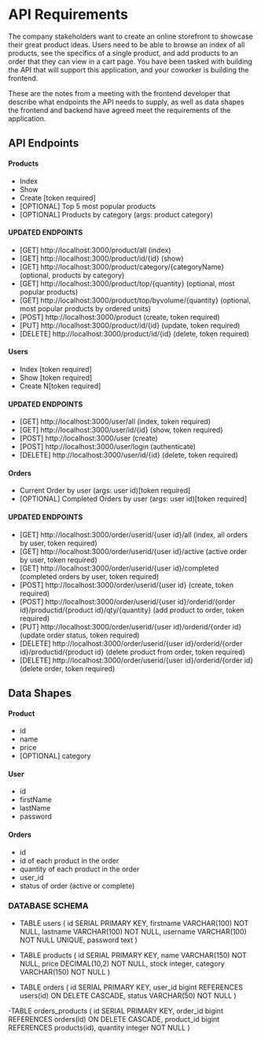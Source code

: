 # API Requirements
The company stakeholders want to create an online storefront to showcase their great product ideas. Users need to be able to browse an index of all products, see the specifics of a single product, and add products to an order that they can view in a cart page. You have been tasked with building the API that will support this application, and your coworker is building the frontend.

These are the notes from a meeting with the frontend developer that describe what endpoints the API needs to supply, as well as data shapes the frontend and backend have agreed meet the requirements of the application. 

## API Endpoints
#### Products
- Index 
- Show
- Create [token required]
- [OPTIONAL] Top 5 most popular products 
- [OPTIONAL] Products by category (args: product category)

#### UPDATED ENDPOINTS
- [GET] http://localhost:3000/product/all (index)
- [GET] http://localhost:3000/product/id/{id} (show)
- [GET] http://localhost:3000/product/category/{categoryName} (optional, products by category)
- [GET] http://localhost:3000/product/top/{quantity} (optional, most popular products)
- [GET] http://localhost:3000/product/top/byvolume/{quantity} (optional, most popular products by ordered units)
- [POST] http://localhost:3000/product (create, token required)
- [PUT] http://localhost:3000/product/id/{id} (update, token required)
- [DELETE] http://localhost:3000/product/id/{id} (delete, token required)

#### Users
- Index [token required]
- Show [token required]
- Create N[token required]

#### UPDATED ENDPOINTS
- [GET] http://localhost:3000/user/all (index, token required)
- [GET] http://localhost:3000/user/id/{id} (show, token required)
- [POST] http://localhost:3000/user (create)
- [POST] http://localhost:3000/user/login (authenticate)
- [DELETE] http://localhost:3000/user/id/{id} (delete, token required)

#### Orders
- Current Order by user (args: user id)[token required]
- [OPTIONAL] Completed Orders by user (args: user id)[token required]

#### UPDATED ENDPOINTS
- [GET] http://localhost:3000/order/userid/{user id}/all (index, all orders by user, token required)
- [GET] http://localhost:3000/order/userid/{user id}/active (active order by user, token required)
- [GET] http://localhost:3000/order/userid/{user id}/completed (completed orders by user, token required)
- [POST] http://localhost:3000/order/userid/{user id} (create, token required)
- [POST] http://localhost:3000/order/userid/{user id}/orderid/{order id}/productid/{product id}/qty/{quantity} (add product to order, token required)
- [PUT] http://localhost:3000/order/userid/{user id}/orderid/{order id} (update order status, token required)
- [DELETE] http://localhost:3000/order/userid/{user id}/orderid/{order id}/productid/{product id} (delete product from order, token required)
- [DELETE] http://localhost:3000/order/userid/{user id}/orderid/{order id} (delete order, token required)


## Data Shapes
#### Product
-  id
- name
- price
- [OPTIONAL] category

#### User
- id
- firstName
- lastName
- password

#### Orders
- id
- id of each product in the order
- quantity of each product in the order
- user_id
- status of order (active or complete)

### DATABASE SCHEMA
- TABLE users (
    id SERIAL PRIMARY KEY,
    firstname VARCHAR(100) NOT NULL,
    lastname VARCHAR(100) NOT NULL,
    username VARCHAR(100) NOT NULL UNIQUE,
    password text
)

- TABLE products (
    id SERIAL PRIMARY KEY,
    name VARCHAR(150) NOT NULL,
    price DECIMAL(10,2) NOT NULL,
    stock integer,
    category VARCHAR(150) NOT NULL
)

- TABLE orders (
    id SERIAL PRIMARY KEY,
    user_id bigint REFERENCES users(id) ON DELETE CASCADE,
    status VARCHAR(50) NOT NULL
)

-TABLE orders_products (
    id SERIAL PRIMARY KEY,
    order_id bigint REFERENCES orders(id) ON DELETE CASCADE,
    product_id bigint REFERENCES products(id),
    quantity integer NOT NULL
)

